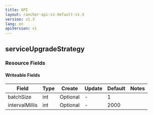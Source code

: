 ```yaml
---
title: API
layout: rancher-api-v1-default-v1.3
version: v1.3
lang: en
apiVersion: v1
---
```


## serviceUpgradeStrategy



### Resource Fields

#### Writeable Fields

Field | Type | Create | Update | Default | Notes
---|---|---|---|---|---
batchSize | int | Optional | - | 1 | 
intervalMillis | int | Optional | - | 2000 | 



<br>
